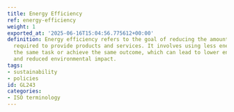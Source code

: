 ```yaml
---
title: Energy Efficiency
ref: energy-efficiency
weight: 1
exported_at: '2025-06-16T15:04:56.775612+00:00'
definition: Energy efficiency refers to the goal of reducing the amount of energy
  required to provide products and services. It involves using less energy to perform
  the same task or achieve the same outcome, which can lead to lower energy costs
  and reduced environmental impact.
tags:
- sustainability
- policies
id: GL243
categories:
- ISO terminology
---
```



